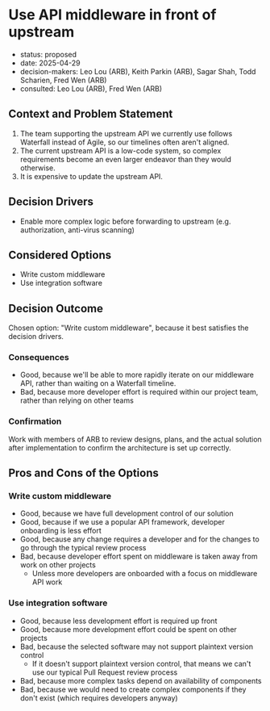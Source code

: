 [//]: # (bc-madr v0.1)
<!-- modified MADR 4.0.0 -->

# Use API middleware in front of upstream

* status: proposed <!-- proposed | rejected | accepted | deprecated | ... | superseded by ADR-0123 -->
* date: 2025-04-29 <!-- YYYY-MM-DD when the decision was last updated -->
* decision-makers: Leo Lou (ARB), Keith Parkin (ARB), Sagar Shah, Todd Scharien, Fred Wen (ARB) <!-- list everyone involved in the decision -->
* consulted: Leo Lou (ARB), Fred Wen (ARB) <!-- list everyone whose opinions are sought (typically subject-matter experts); and with whom there is a two-way communication --> <!-- OPTIONAL -->

## Context and Problem Statement

1. The team supporting the upstream API we currently use follows Waterfall instead of Agile, so our timelines often aren't aligned.
2. The current upstream API is a low-code system, so complex requirements become an even larger endeavor than they would otherwise.
3. It is expensive to update the upstream API.

## Decision Drivers

* Enable more complex logic before forwarding to upstream (e.g. authorization, anti-virus scanning)

## Considered Options

* Write custom middleware
* Use integration software

## Decision Outcome

Chosen option: "Write custom middleware", because it best satisfies the decision drivers.

### Consequences

* Good, because we'll be able to more rapidly iterate on our middleware API, rather than waiting on a Waterfall timeline.
* Bad, because more developer effort is required within our project team, rather than relying on other teams

### Confirmation

Work with members of ARB to review designs, plans, and the actual solution after implementation to confirm the architecture is set up correctly.

## Pros and Cons of the Options

### Write custom middleware

* Good, because we have full development control of our solution
* Good, because if we use a popular API framework, developer onboarding is less effort
* Good, because any change requires a developer and for the changes to go through the typical review process
* Bad, because developer effort spent on middleware is taken away from work on other projects
  * Unless more developers are onboarded with a focus on middleware API work

### Use integration software

* Good, because less development effort is required up front
* Good, because more development effort could be spent on other projects
* Bad, because the selected software may not support plaintext version control
  * If it doesn't support plaintext version control, that means we can't use our typical Pull Request review process
* Bad, because more complex tasks depend on availability of components
* Bad, because we would need to create complex components if they don't exist (which requires developers anyway)
